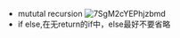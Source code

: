 * mututal recursion
  ![7SgM2cYEPhjzbmd](https://s2.loli.net/2022/01/09/7SgM2cYEPhjzbmd.jpg)
* if else,在无return的if中，else最好不要省略
